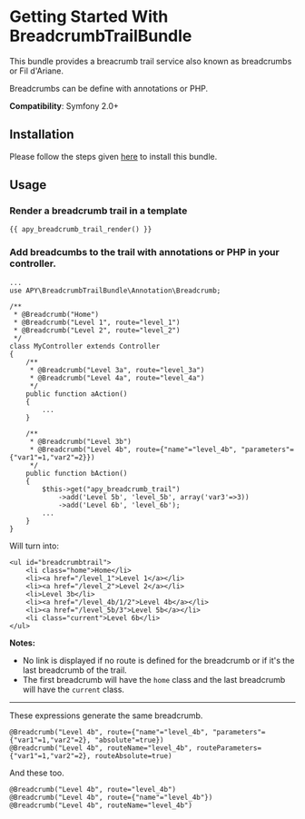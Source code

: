 Getting Started With BreadcrumbTrailBundle
==========================================

This bundle provides a breacrumb trail service also known as breadcrumbs or Fil d'Ariane.

Breadcrumbs can be define with annotations or PHP.

**Compatibility**: Symfony 2.0+

## Installation

Please follow the steps given [here](https://github.com/Abhoryo/APYBreadcrumbTrailBundle/blob/master/Resources/doc/installation.md) to install this bundle.

## Usage

### Render a breadcrumb trail in a template

    {{ apy_breadcrumb_trail_render() }}


### Add breadcumbs to the trail with annotations or PHP in your controller.

    ...
    use APY\BreadcrumbTrailBundle\Annotation\Breadcrumb;

    /**
     * @Breadcrumb("Home")
     * @Breadcrumb("Level 1", route="level_1")
     * @Breadcrumb("Level 2", route="level_2")
     */
    class MyController extends Controller
    {
        /**
         * @Breadcrumb("Level 3a", route="level_3a")
         * @Breadcrumb("Level 4a", route="level_4a")
         */
        public function aAction()
        {
            ...
        }

        /**
         * @Breadcrumb("Level 3b")
         * @Breadcrumb("Level 4b", route={"name"="level_4b", "parameters"={"var1"=1,"var2"=2}})
         */
        public function bAction()
        {
            $this->get("apy_breadcrumb_trail")
                ->add('Level 5b', 'level_5b', array('var3'=>3))
                ->add('Level 6b', 'level_6b');
            ...
        }
    }

Will turn into:

    <ul id="breadcrumbtrail">
        <li class="home">Home</li>
        <li><a href="/level_1">Level 1</a></li>
        <li><a href="/level_2">Level 2</a></li>
        <li>Level 3b</li>
        <li><a href="/level_4b/1/2">Level 4b</a></li>
        <li><a href="/level_5b/3">Level 5b</a></li>
        <li class="current">Level 6b</li>
    </ul>

**Notes:**

- No link is displayed if no route is defined for the breadcrumb or if it's the last breadcrumb of the trail.
- The first breadcrumb will have the `home` class and the last breadcrumb will have the `current` class.

---

These expressions generate the same breadcrumb.

    @Breadcrumb("Level 4b", route={"name"="level_4b", "parameters"={"var1"=1,"var2"=2}, "absolute"=true})
    @Breadcrumb("Level 4b", routeName="level_4b", routeParameters={"var1"=1,"var2"=2}, routeAbsolute=true)


And these too.

    @Breadcrumb("Level 4b", route="level_4b")
    @Breadcrumb("Level 4b", route={"name"="level_4b"})
    @Breadcrumb("Level 4b", routeName="level_4b")

